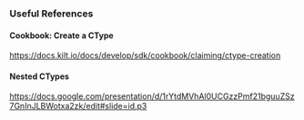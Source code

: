 ### Useful References

#### Cookbook: Create a CType
https://docs.kilt.io/docs/develop/sdk/cookbook/claiming/ctype-creation

#### Nested CTypes
https://docs.google.com/presentation/d/1rYtdMVhAl0UCGzzPmf21bguuZSz7GnInJLBWotxa2zk/edit#slide=id.p3
